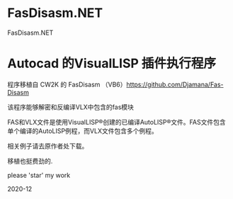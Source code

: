 # FasDisasm.NET
FasDisasm.NET
# Autocad 的VisualLISP 插件执行程序

程序移植自 CW2K 的 FasDisasm （VB6）https://github.com/Djamana/Fas-Disasm

该程序能够解密和反编译VLX中包含的fas模块

FAS和VLX文件是使用VisualLISP®创建的已编译AutoLISP®文件。FAS文件包含单个编译的AutoLISP例程，而VLX文件包含多个例程。

相关例子请去原作者处下载。

移植也挺费劲的.

please 'star' my work

2020-12
